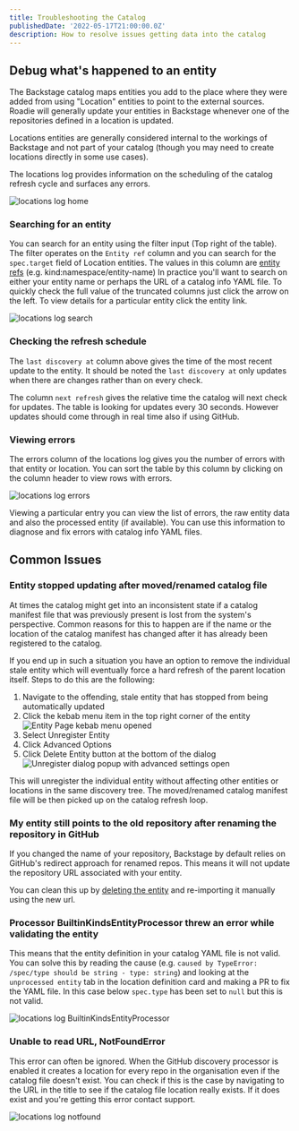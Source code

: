 ```yaml
---
title: Troubleshooting the Catalog
publishedDate: '2022-05-17T21:00:00.0Z'
description: How to resolve issues getting data into the catalog
---
```


## Debug what's happened to an entity

The Backstage catalog maps entities you add to the place where they were added from using "Location" entities to point to the external sources. Roadie will generally 
update your entities in Backstage whenever one of the repositories defined in a location is updated.

Locations entities are generally considered internal to the workings of Backstage and not part of your catalog (though you may 
need to create locations directly in some use cases).

The locations log provides information on the scheduling of the catalog refresh cycle and surfaces any errors.

![locations log home](./locations-log.png)

### Searching for an entity

You can search for an entity using the filter input (Top right of the table). The filter operates on the `Entity ref`
column and you can search for the `spec.target` field of Location entities. The values in this column are [entity refs](https://backstage.io/docs/features/software-catalog/references#string-references) (e.g. kind:namespace/entity-name)
In practice you'll want to search on either your entity name or perhaps
the URL of a catalog info YAML file. To quickly check the full value of the truncated columns just click the arrow on the left. To view details for a particular entity click the entity link.

![locations log search](./locations-log-search.png)

### Checking the refresh schedule

The `last discovery at` column above gives the time of the most recent update to the entity. It should be noted the `last discovery at` only updates when there are changes rather than on every check.

The column `next refresh`
gives the relative time the catalog will next check for updates. The table is looking for updates every 30 seconds. However updates should come through in real time also if using
GitHub.

### Viewing errors

The errors column of the locations log gives you the number of errors with that entity or location. You can sort the
table by this column by clicking on the column header to view rows with errors.

![locations log errors](./locations-log-errors.png)

Viewing a particular entry you can view the list of errors, the raw entity data and also the processed entity (if available).
You can use this information to diagnose and fix errors with catalog info YAML files.


## Common Issues

### Entity stopped updating after moved/renamed catalog file

At times the catalog might get into an inconsistent state if a catalog manifest file that was previously present is lost from the system's perspective. Common reasons for this to happen are if the name or the location of the catalog manifest has changed after it has already been registered to the catalog.

If you end up in such a situation you have an option to remove the individual stale entity which will eventually force a hard refresh of the parent location itself. Steps to do this are the following:

1. Navigate to the offending, stale entity that has stopped from being automatically updated
2. Click the kebab menu item in the top right corner of the entity
   ![Entity Page kebab menu opened](./kebab_menu_entity_page.png)
3. Select Unregister Entity
4. Click Advanced Options
5. Click Delete Entity button at the bottom of the dialog
   ![Unregister dialog popup with advanced settings open](./unregister_dialog.png)

This will unregister the individual entity without affecting other entities or locations in the same discovery tree. The moved/renamed catalog manifest file will be then picked up on the catalog refresh loop.

### My entity still points to the old repository after renaming the repository in GitHub

If you changed the name of your repository, Backstage by default relies on GitHub's redirect approach for renamed repos.
This means it will not update the repository URL associated with your entity.

You can clean this up by [deleting the entity](/docs/catalog/unregister-components/#manually-ingested-entities) and re-importing it manually using the new url.


### Processor BuiltinKindsEntityProcessor threw an error while validating the entity

This means that the entity definition in your catalog YAML file is not valid. You can solve this by reading the cause
(e.g. `caused by TypeError: /spec/type should be string - type: string`) and looking at the `unprocessed entity` tab
in the location definition card and making a PR to fix the YAML file. In this case below `spec.type` has been set to `null`
but this is not valid.

![locations log BuiltinKindsEntityProcessor](./locations-log-BuiltinKindsEntityProcessor.png)

### Unable to read URL, NotFoundError

This error can often be ignored. When the GitHub discovery processor is enabled it creates a location for every
repo in the organisation even if the catalog file doesn't exist. You can check if this is the case by navigating to
the URL in the title to see if the catalog file location really exists. If it does exist and you're getting this error
contact support.

![locations log notfound](./locations-log-NotFoundError.png)

